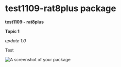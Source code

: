 # test1109-rat8plus package

**test1109 - rat8plus**

**Topic 1**

*update 1.0*

Test

![A screenshot of your package](https://f.cloud.github.com/assets/69169/2290250/c35d867a-a017-11e3-86be-cd7c5bf3ff9b.gif)
